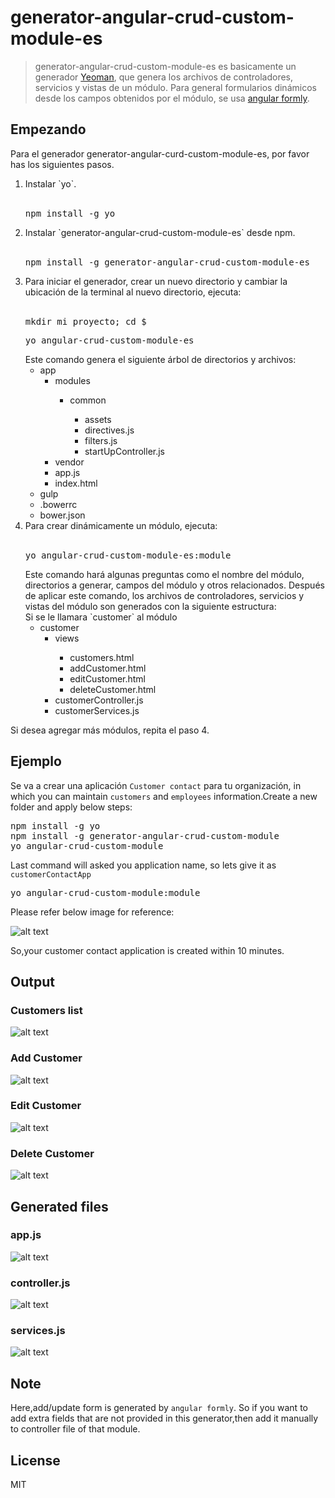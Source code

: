 # generator-angular-crud-custom-module-es

> generator-angular-crud-custom-module-es es basicamente un generador [Yeoman](http://yeoman.io), que genera los archivos de controladores, servicios y vistas de un módulo. Para general formularios dinámicos desde los campos obtenidos por el módulo, se usa [angular formly](http://docs.angular-formly.com/).

## Empezando

Para el generador generator-angular-curd-custom-module-es, por favor has los siguientes pasos.
<ol>
    <li> Instalar `yo`.
        <br><br>
        <pre>npm install -g yo</pre>
        </li>
    <li> Instalar `generator-angular-crud-custom-module-es` desde npm.
        <br><br>
        <pre>npm install -g generator-angular-crud-custom-module-es</pre>
        </li>
    <li> Para iniciar el generador, crear un nuevo directorio y cambiar la ubicación de la terminal al nuevo directorio, ejecuta:
        <br><br>
        <pre>mkdir mi_proyecto; cd $_</pre>
        <pre>yo angular-crud-custom-module-es</pre>
        Este comando genera el siguiente árbol de directorios y archivos:
        <ul>
            <li>app
                <ul>
                    <li>modules</li>
                    <ul>
                        <li>common</li>
                         <ul>
                            <li>assets</li>
                            <li>directives.js</li>
                            <li>filters.js</li>
                            <li>startUpController.js</li>
                         </ul>
                    </ul>
                    <li>vendor</li>
                    <li>app.js</li>
                    <li>index.html</li>
                </ul>
            </li>
            <li>gulp</li>
            <li>.bowerrc</li>
            <li>bower.json</li>
        </ul>
        </li>
    <li> Para crear dinámicamente un módulo, ejecuta:
        <br><br>
        <pre>yo angular-crud-custom-module-es:module</pre>
        Este comando hará algunas preguntas como el nombre del módulo, directorios a generar, campos del módulo y otros relacionados. Después de aplicar este comando, los archivos de controladores, servicios y vistas del módulo son generados con la siguiente estructura:
        <br>Si se le llamara `customer` al módulo
        <ul>
            <li>customer
                <ul>
                    <li>views</li>
                    <ul>
                        <li>customers.html</li>
                        <li>addCustomer.html</li>
                        <li>editCustomer.html</li>
                        <li>deleteCustomer.html</li>
                    </ul>
                    <li>customerController.js</li>
                    <li>customerServices.js</li>
                </ul>
            </li>
        </ul>
    </li>
</ol>
Si desea agregar más módulos, repita el paso 4.

## Ejemplo

Se va a crear una aplicación `Customer contact` para tu organización, in which you can maintain `customers` and `employees` information.Create a new folder and apply below steps:

<pre>
npm install -g yo
npm install -g generator-angular-crud-custom-module
yo angular-crud-custom-module
</pre>
Last command will asked you application name, so lets give it as `customerContactApp`
<pre>
yo angular-crud-custom-module:module
</pre>
Please refer below image for reference:

![alt text](https://github.com/ShivaliPatel/generator-angular-crud-custom-module/blob/master/images/createModule.png)

So,your customer contact application is created within 10 minutes.

## Output
### Customers list
![alt text](https://github.com/ShivaliPatel/generator-angular-crud-custom-module/blob/master/images/customers.png)
### Add Customer
![alt text](https://github.com/ShivaliPatel/generator-angular-crud-custom-module/blob/master/images/addCustomer.png)
### Edit Customer
![alt text](https://github.com/ShivaliPatel/generator-angular-crud-custom-module/blob/master/images/updateCustomer.png)
### Delete Customer
![alt text](https://github.com/ShivaliPatel/generator-angular-crud-custom-module/blob/master/images/deleteCustomer.png)

## Generated files
### app.js
![alt text](https://github.com/ShivaliPatel/generator-angular-crud-custom-module/blob/master/images/appJs.png)
### controller.js
![alt text](https://github.com/ShivaliPatel/generator-angular-crud-custom-module/blob/master/images/controllerJs.png)
### services.js
![alt text](https://github.com/ShivaliPatel/generator-angular-crud-custom-module/blob/master/images/servicesJs.png)

## Note

Here,add/update form is generated by `angular formly`. So if you want to add extra fields that are not provided in this generator,then add it manually to controller file of that module.
## License

MIT
